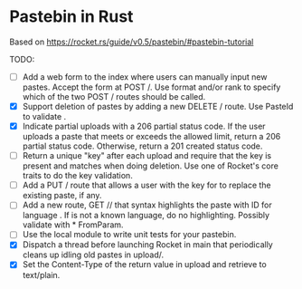 # Pastebin in Rust
Based on https://rocket.rs/guide/v0.5/pastebin/#pastebin-tutorial


TODO:
* [ ] Add a web form to the index where users can manually input new pastes. Accept the form at POST /. Use format and/or rank to specify which of the two POST / routes should be called.
* [x] Support deletion of pastes by adding a new DELETE /<id> route. Use PasteId to validate <id>.
* [x] Indicate partial uploads with a 206 partial status code. If the user uploads a paste that meets or exceeds the allowed limit, return a 206 partial status code. Otherwise, return a 201 created status code.
* [ ] Return a unique "key" after each upload and require that the key is present and matches when doing deletion. Use one of Rocket's core traits to do the key validation.
* [ ] Add a PUT /<id> route that allows a user with the key for <id> to replace the existing paste, if any.
* [ ] Add a new route, GET /<id>/<lang> that syntax highlights the paste with ID <id> for language <lang>. If <lang> is not a known language, do no highlighting. Possibly validate <lang> with * FromParam.
* [ ] Use the local module to write unit tests for your pastebin.
* [x] Dispatch a thread before launching Rocket in main that periodically cleans up idling old pastes in upload/.
* [x] Set the Content-Type of the return value in upload and retrieve to text/plain.